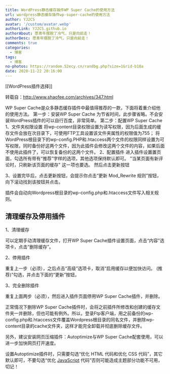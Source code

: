 ```yaml
---
title: WordPress静态缓存插件WP Super Cache的使用方法
url: wordpress静态缓存插件wp-super-cache的使用方法
author: YJ2CS
avatar: '/custom/avatar.webp'
authorLink: YJ2CS.github.io
authorAbout: 愿青年摆脱了冷气，只是向前走！
authorDesc: 愿青年摆脱了冷气，只是向前走！
comments: true
categories:
  - 博客
tags:
  - 博客
no-photos: https://random.52ecy.cn/randbg.php?size=1&rid-b18a
date: 2020-11-22 20:16:00
---
```

[[WordPress插件选择]]

转载自：<http://www.shaofee.com/archives/347.html>

WP Super Cache是众多静态缓存插件中最值得推荐的一款，下面将着重介绍他的使用方法。
第一步：安装WP Super Cache
为节省时间，此步骤省略。不会安装WordPress插件的可以自行百度，非常简单。
第二步：配置WP Super Cache
1、文件夹权限设置
将wp-content目录权限设置为读写权限，因为后面生成的缓存文件会放在次目录下，可使用FTP工具设置该文件夹属性的权限值为755；
将WordPress根目录下的wp-config.PHP和.htaccess两个文件的权限同样设置为可写权限，同时备份好这两个文件，因为此插件会修改这两个文件的内容，如果后面不使用此插件了，可以恢复备份的这两个文件。
2、配置插件
进入插件设置置页面，勾选所有带有“推荐”字样的选项，其他选项保持默认即可。
"当某页面有新评论时，只刷新该页面的缓存" 这一项也要选。
然后点击更新按钮

3、设置完毕后，点击更新按钮，会提示你点击“更新 Mod_Rewrite 规则”按钮，向下滚动找到该按钮并点击。

插件会自动向Wordpress根目录的wp-config.php和.htaccess文件写入相关规则。

## 清理缓存及停用插件

1、清理缓存

可以定期手动清理缓存文件，打开WP Super Cache插件设置页面，点击“内容”选项卡，点击“删除缓存”。

2、停用插件

重复上一步（必须），之后点击“高级”选项卡，取消“启用缓存以便加快访问。 (推荐)”勾选，并点击下面的“更新”按钮，

3、完全删除插件

重复上面两步（必须），然后进入插件页面停用WP Super Cache插件，并删除。

正常情况下删除WP Super Cache插件时，会将之前插件所修改和创建的缓存文件夹一并删除，但也可能有例外。所以，登录Ftp客户端，用之前备份的wp-config.php和.htaccess文件覆盖Wordpress根目录的同名文件，并删除wp-content目录的cache文件夹，这样才能完全卸载并彻底删除缓存文件。

另外，建议安装网页压缩插件：Autoptimize与WP Super Cache配套使用，可以进一步加快网页打开速度。

设置Autoptimize插件时，只需要勾选“优化 HTML 代码和优化 CSS 代码”，其它默认即可，不要勾选“优化 [JavaScript](http://lib.csdn.net/base/javascript) 代码”否则可能造成主题部分功能不可用，切记！
